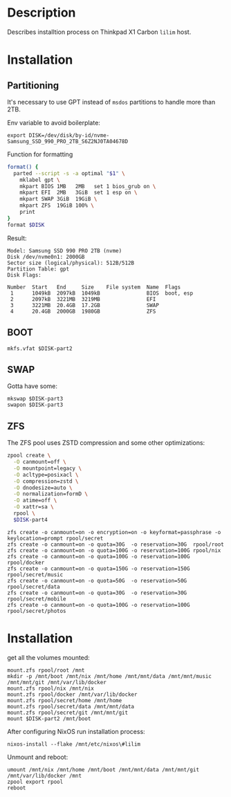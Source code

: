 # Description

Describes installtion process on Thinkpad X1 Carbon `lilim` host.

# Installation

## Partitioning

It's necessary to use GPT instead of `msdos` partitions to handle more than 2TB.

Env variable to avoid boilerplate:
```
export DISK=/dev/disk/by-id/nvme-Samsung_SSD_990_PRO_2TB_S6Z2NJ0TA04678D
```
Function for formatting
```sh
format() {
  parted --script -s -a optimal "$1" \
    mklabel gpt \
    mkpart BIOS 1MB   2MB   set 1 bios_grub on \
    mkpart EFI  2MB   3GiB  set 1 esp on \
    mkpart SWAP 3GiB  19GiB \
    mkpart ZFS  19GiB 100% \
    print
}
format $DISK
```
Result:
```
Model: Samsung SSD 990 PRO 2TB (nvme)
Disk /dev/nvme0n1: 2000GB
Sector size (logical/physical): 512B/512B
Partition Table: gpt
Disk Flags: 

Number  Start   End     Size    File system  Name  Flags
 1      1049kB  2097kB  1049kB               BIOS  boot, esp
 2      2097kB  3221MB  3219MB               EFI
 3      3221MB  20.4GB  17.2GB               SWAP
 4      20.4GB  2000GB  1980GB               ZFS
```

## BOOT

```
mkfs.vfat $DISK-part2
```

## SWAP

Gotta have some:
```
mkswap $DISK-part3
swapon $DISK-part3
```

## ZFS

The ZFS pool uses ZSTD compression and some other optimizations:
```sh
zpool create \
  -O canmount=off \
  -O mountpoint=legacy \
  -O acltype=posixacl \
  -O compression=zstd \
  -O dnodesize=auto \
  -O normalization=formD \
  -O atime=off \
  -O xattr=sa \
  rpool \
  $DISK-part4
```
```
zfs create -o canmount=on -o encryption=on -o keyformat=passphrase -o keylocation=prompt rpool/secret
zfs create -o canmount=on -o quota=30G  -o reservation=30G  rpool/root
zfs create -o canmount=on -o quota=100G -o reservation=100G rpool/nix
zfs create -o canmount=on -o quota=100G -o reservation=100G rpool/docker
zfs create -o canmount=on -o quota=150G -o reservation=150G rpool/secret/music
zfs create -o canmount=on -o quota=50G  -o reservation=50G  rpool/secret/data
zfs create -o canmount=on -o quota=30G  -o reservation=30G  rpool/secret/mobile
zfs create -o canmount=on -o quota=100G -o reservation=100G rpool/secret/photos
```

# Installation

get all the volumes mounted:
```
mount.zfs rpool/root /mnt
mkdir -p /mnt/boot /mnt/nix /mnt/home /mnt/mnt/data /mnt/mnt/music /mnt/mnt/git /mnt/var/lib/docker
mount.zfs rpool/nix /mnt/nix
mount.zfs rpool/docker /mnt/var/lib/docker
mount.zfs rpool/secret/home /mnt/home
mount.zfs rpool/secret/data /mnt/mnt/data
mount.zfs rpool/secret/git /mnt/mnt/git
mount $DISK-part2 /mnt/boot
```
After configuring NixOS run installation process:
```
nixos-install --flake /mnt/etc/nixos\#lilim
```
Unmount and reboot:
```
umount /mnt/nix /mnt/home /mnt/boot /mnt/mnt/data /mnt/mnt/git /mnt/var/lib/docker /mnt
zpool export rpool
reboot
```
